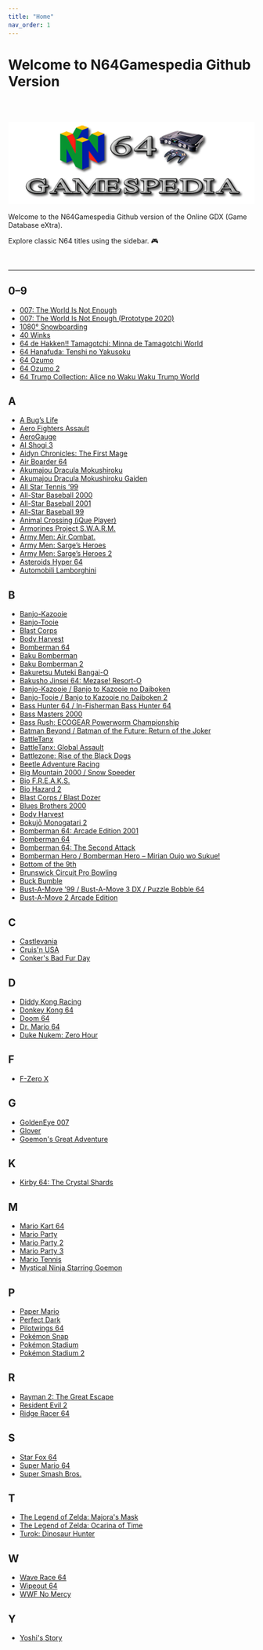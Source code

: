 ```yaml
---
title: "Home"
nav_order: 1
---
```


# Welcome to N64Gamespedia Github Version

<br>
<br>

![](assets/images/N64_GAMESPEIDA_LOGO_CLEAR.png)

Welcome to the  N64Gamespedia Github version of the Online GDX (Game Database eXtra).

Explore classic N64 titles using the sidebar. 🎮

<br>


---

## 0–9
- [007: The World Is Not Enough](numbered/007-the-world-is-not-enough)
- [007: The World Is Not Enough (Prototype 2020)](numbered/007-twine-prototype-2020)
- [1080° Snowboarding](numbered/1080-snowboarding)
- [40 Winks](numbered/40-winks)
- [64 de Hakken!! Tamagotchi: Minna de Tamagotchi World](numbered/64-de-hakken-tamagotchi)
- [64 Hanafuda: Tenshi no Yakusoku](numbered/64-hanafuda)
- [64 Ozumo](numbered/64-ozumo)
- [64 Ozumo 2](numbered/64-ozumo-2)
- [64 Trump Collection: Alice no Waku Waku Trump World](numbered/64-trump-collection)

## A
- [A Bug’s Life](a/a-bugs-life)
- [Aero Fighters Assault](a/aero-fighters-assault)
- [AeroGauge](a/aerogauge)
- [AI Shogi 3](a/ai-shogi-3)
- [Aidyn Chronicles: The First Mage](a/aidyn-chronicles-the-first-mage)
- [Air Boarder 64](a/air-boarder-64)
- [Akumajou Dracula Mokushiroku](a/akumajou-dracula-mokushiroku)
- [Akumajou Dracula Mokushiroku Gaiden](a/akumajou-dracula-gaiden)
- [All Star Tennis ’99](a/all-star-tennis-99)
- [All-Star Baseball 2000](a/all-star-baseball-2000)
- [All-Star Baseball 2001](a/all-star-baseball-20001)
- [All-Star Baseball 99](a/all-star-baseball-99)
- [Animal Crossing (iQue Player)](a/animal-cross)
- [Armorines Project S.W.A.R.M.](a/armorines)
- [Army Men: Air Combat.](a/army-men-air-combat)
- [Army Men: Sarge’s Heroes](a/army-men-sarges-heroes)
- [Army Men: Sarge’s Heroes 2](a/army-men-sarges-heroes-2)
- [Asteroids Hyper 64](a/asteroids-hyper-64)
- [Automobili Lamborghini](a/automobili-lamborghini)

## B
- [Banjo-Kazooie]()
- [Banjo-Tooie]()
- [Blast Corps]()
- [Body Harvest]()
- [Bomberman 64]()
- [Baku Bomberman]()
- [Baku Bomberman 2]()
- [Bakuretsu Muteki Bangai-O]()
- [Bakusho Jinsei 64: Mezase! Resort-O]()
- [Banjo-Kazooie / Banjo to Kazooie no Daiboken]()
- [Banjo-Tooie / Banjo to Kazooie no Daiboken 2]()
- [Bass Hunter 64 / In-Fisherman Bass Hunter 64]()
- [Bass Masters 2000]()
- [Bass Rush: ECOGEAR Powerworm Championship]()
- [Batman Beyond / Batman of the Future: Return of the Joker]()
- [BattleTanx]()
- [BattleTanx: Global Assault]()
- [Battlezone: Rise of the Black Dogs]()
- [Beetle Adventure Racing]()
- [Big Mountain 2000 / Snow Speeder]()
- [Bio F.R.E.A.K.S.]()
- [Bio Hazard 2]()
- [Blast Corps / Blast Dozer]()
- [Blues Brothers 2000]()
- [Body Harvest]()
- [Bokujō Monogatari 2]()
- [Bomberman 64: Arcade Edition 2001]()
- [Bomberman 64]()
- [Bomberman 64: The Second Attack]()
- [Bomberman Hero / Bomberman Hero – Mirian Oujo wo Sukue!]()
- [Bottom of the 9th]()
- [Brunswick Circuit Pro Bowling]()
- [Buck Bumble]()
- [Bust-A-Move ’99 / Bust-A-Move 3 DX / Puzzle Bobble 64]()
- [Bust-A-Move 2 Arcade Edition]()

## C
- [Castlevania]()
- [Cruis'n USA]()
- [Conker's Bad Fur Day]()

## D
- [Diddy Kong Racing]()
- [Donkey Kong 64]()
- [Doom 64]()
- [Dr. Mario 64]()
- [Duke Nukem: Zero Hour]()

## F
- [F-Zero X]()

## G
- [GoldenEye 007]()
- [Glover]()
- [Goemon's Great Adventure]()

## K
- [Kirby 64: The Crystal Shards]()

## M
- [Mario Kart 64]()
- [Mario Party]()
- [Mario Party 2]()
- [Mario Party 3]()
- [Mario Tennis]()
- [Mystical Ninja Starring Goemon]()

## P
- [Paper Mario]()
- [Perfect Dark]()
- [Pilotwings 64]()
- [Pokémon Snap]()
- [Pokémon Stadium]()
- [Pokémon Stadium 2]()

## R
- [Rayman 2: The Great Escape]()
- [Resident Evil 2]()
- [Ridge Racer 64]()

## S
- [Star Fox 64]()
- [Super Mario 64]()
- [Super Smash Bros.]()

## T
- [The Legend of Zelda: Majora's Mask]()
- [The Legend of Zelda: Ocarina of Time]()
- [Turok: Dinosaur Hunter]()

## W
- [Wave Race 64]()
- [Wipeout 64]()
- [WWF No Mercy]()

## Y
- [Yoshi's Story]()
